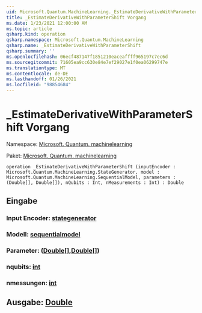 ```yaml
---
uid: Microsoft.Quantum.MachineLearning._EstimateDerivativeWithParameterShift
title: _EstimateDerivativeWithParameterShift Vorgang
ms.date: 1/23/2021 12:00:00 AM
ms.topic: article
qsharp.kind: operation
qsharp.namespace: Microsoft.Quantum.MachineLearning
qsharp.name: _EstimateDerivativeWithParameterShift
qsharp.summary: ''
ms.openlocfilehash: 06ecf487147f1851210eaceaffff965197c7ec6d
ms.sourcegitcommit: 71605ea9cc630e84e7ef29027e1f0ea06299747e
ms.translationtype: MT
ms.contentlocale: de-DE
ms.lasthandoff: 01/26/2021
ms.locfileid: "98854684"
---
```

# <a name="_estimatederivativewithparametershift-operation"></a>_EstimateDerivativeWithParameterShift Vorgang

Namespace: [Microsoft. Quantum. machinelearning](xref:Microsoft.Quantum.MachineLearning)

Paket: [Microsoft. Quantum. machinelearning](https://nuget.org/packages/Microsoft.Quantum.MachineLearning)




```qsharp
operation _EstimateDerivativeWithParameterShift (inputEncoder : Microsoft.Quantum.MachineLearning.StateGenerator, model : Microsoft.Quantum.MachineLearning.SequentialModel, parameters : (Double[], Double[]), nQubits : Int, nMeasurements : Int) : Double
```


## <a name="input"></a>Eingabe

### <a name="inputencoder--stategenerator"></a>Input Encoder: [stategenerator](xref:Microsoft.Quantum.MachineLearning.StateGenerator)




### <a name="model--sequentialmodel"></a>Modell: [sequentialmodel](xref:Microsoft.Quantum.MachineLearning.SequentialModel)




### <a name="parameters--doubledouble"></a>Parameter: ([Double](xref:microsoft.quantum.lang-ref.double)[],[Double](xref:microsoft.quantum.lang-ref.double)[])




### <a name="nqubits--int"></a>nqubits: [int](xref:microsoft.quantum.lang-ref.int)




### <a name="nmeasurements--int"></a>nmessungen: [int](xref:microsoft.quantum.lang-ref.int)





## <a name="output--double"></a>Ausgabe: [Double](xref:microsoft.quantum.lang-ref.double)

